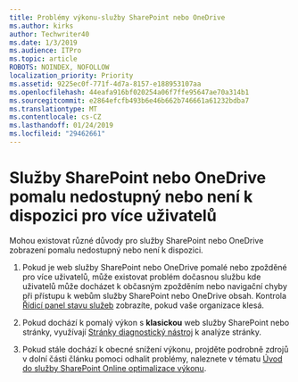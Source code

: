 ```yaml
---
title: Problémy výkonu-služby SharePoint nebo OneDrive
ms.author: kirks
author: Techwriter40
ms.date: 1/3/2019
ms.audience: ITPro
ms.topic: article
ROBOTS: NOINDEX, NOFOLLOW
localization_priority: Priority
ms.assetid: 9225ec0f-771f-4d7a-8157-e188953107aa
ms.openlocfilehash: 44eafa916bf020254a06f7ffe95647ae70a314b1
ms.sourcegitcommit: e2864efcfb493b6e46b662b746661a61232bdba7
ms.translationtype: MT
ms.contentlocale: cs-CZ
ms.lasthandoff: 01/24/2019
ms.locfileid: "29462661"
---
```

# <a name="sharepoint-or-onedrive-slow-inaccessible-or-unavailable-for-multiple-users"></a>Služby SharePoint nebo OneDrive pomalu nedostupný nebo není k dispozici pro více uživatelů

Mohou existovat různé důvody pro služby SharePoint nebo OneDrive zobrazení pomalu nedostupný nebo není k dispozici. 
  
1. Pokud je web služby SharePoint nebo OneDrive pomalé nebo zpožděné pro více uživatelů, může existovat problém dočasnou službu kde uživatelů může docházet k občasným zpožděním nebo navigační chyby při přístupu k webům služby SharePoint nebo OneDrive obsah. Kontrola [Řídicí panel stavu služeb](https://admin.microsoft.com/AdminPortal/Home#/servicehealth) zobrazíte, pokud vaše organizace klesá. 
  
2. Pokud dochází k pomalý výkon s **klasickou** web služby SharePoint nebo stránky, využívají [Stránky diagnostický nástroj](https://aka.ms/perftool) k analýze stránky. 
  
3. Pokud stále dochází k obecné snížení výkonu, projděte podrobně zdrojů v dolní části článku pomoci odhalit problémy, naleznete v tématu [Úvod do služby SharePoint Online optimalizace výkonu](https://go.microsoft.com/fwlink/?linkid=2024334).
  

